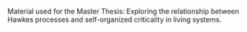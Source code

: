 Material used for the Master Thesis: Exploring the relationship between Hawkes processes and self-organized criticality in living systems.
